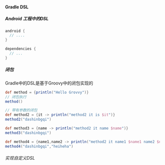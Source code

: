 #### Gradle DSL

##### Android 工程中的DSL

```groovy
android {
  // ....
}

dependencies {
  // ...
}
```

##### 闭包

Gradle中的DSL是基于Groovy中的闭包实现的

```groovy
def method = {println("Hello Grovvy")}
// 闭包执行
method()

// 带有参数的闭包
def method2 = {it -> println("method2 it is $it")}
method2("dashinbgqi")

def method3 = {name -> println("method2 it name $name")}
method3("dashinbgqi")

def method4 = {name1,name2 -> println("method2 it name1 $name1 name2 $name2")}
method4("dashinbgqi","heiheha")
```

###### 实现自定义DSL

